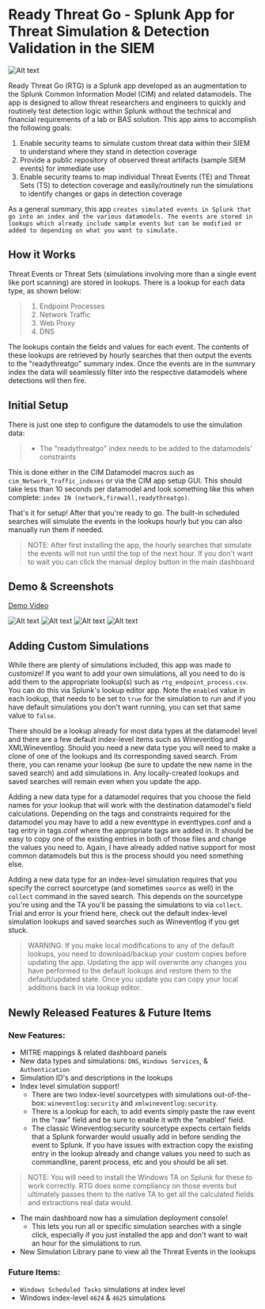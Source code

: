 # Ready Threat Go - Splunk App for Threat Simulation & Detection Validation in the SIEM
![Alt text](Logo.png)

Ready Threat Go (RTG) is a Splunk app developed as an augmentation to the Splunk Common Information Model (CIM) and related datamodels. The app is designed to allow threat researchers and engineers to quickly and routinely test detection logic within Splunk without the technical and financial requirements of a lab or BAS solution. This app aims to accomplish the following goals:

1. Enable security teams to simulate custom threat data within their SIEM to understand where they stand in detection coverage
2. Provide a public repository of observed threat artifacts (sample SIEM events) for immediate use
3. Enable security teams to map individual Threat Events (TE) and Threat Sets (TS) to detection coverage and easily/routinely run the simulations to identify changes or gaps in detection coverage

As a general summary, this app `creates simulated events in Splunk that go into an index and the various datamodels. The events are stored in lookups which already include sample events but can be modified or added to depending on what you want to simulate.`

## How it Works
Threat Events or Threat Sets (simulations involving more than a single event like port scanning) are stored in lookups. There is a lookup for each data type, as shown below:
> 1. Endpoint Processes
> 2. Network Traffic
> 3. Web Proxy
> 4. DNS

The lookups contain the fields and values for each event. The contents of these lookups are retrieved by hourly searches that then output the events to the "readythreatgo" summary index. Once the events are in the summary index the data will seamlessly filter into the respective datamodels where detections will then fire. 

## Initial Setup
There is just one step to configure the datamodels to use the simulation data:
> * The "readythreatgo" index needs to be added to the datamodels' constraints

This is done either in the CIM Datamodel macros such as `cim_Network_Traffic_indexes` or via the CIM app setup GUI. This should take less than 10 seconds per datamodel and look something like this when complete: `index IN (network,firewall,readythreatgo)`.

That's it for setup! After that you're ready to go. The built-in scheduled searches will simulate the events in the lookups hourly but you can also manually run them if needed.

> NOTE: After first installing the app, the hourly searches that simulate the events will not run until the top of the next hour. If you don't want to wait you can click the manual deploy button in the main dashboard

## Demo & Screenshots
[Demo Video](https://drive.google.com/file/d/1rpsDMG0i6JVu6Tnt5a8RBJFCoWSZaYqA/view?usp=share_link)

![Alt text](Main%20Dashboard%20Demo.png)
![Alt text](Main%20Dashboard%20Demo%202.png)
![Alt text](Simulation%20Library%20Demo.png)
![Alt text](Simulation%20Library%20Demo%202.png)


## Adding Custom Simulations
While there are plenty of simulations included, this app was made to customize! If you want to add your own simulations, all you need to do is add them to the appropriate lookup(s) such as `rtg_endpoint_process.csv`. You can do this via Splunk's lookup editor app. Note the `enabled` value in each lookup, that needs to be set to `true` for the simulation to run and if you have default simulations you don't want running, you can set that same value to `false`. 

There should be a lookup already for most data types at the datamodel level and there are a few default index-level items such as Wineventlog and XMLWineventlog. Should you need a new data type you will need to make a clone of one of the lookups and its corresponding saved search. From there, you can rename your lookup (be sure to update the new name in the saved search) and add simulations in. Any locally-created lookups and saved searches will remain even when you update the app. 

Adding a new data type for a datamodel requires that you choose the field names for your lookup that will work with the destination datamodel's field calculations. Depending on the tags and constraints required for the datamodel you may have to add a new eventtype in eventtypes.conf and a tag entry in tags.conf where the appropriate tags are added in. It should be easy to copy one of the existing entries in both of those files and change the values you need to. Again, I have already added native support for most common datamodels but this is the process should you need something else. 

Adding a new data type for an index-level simulation requires that you specify the correct sourcetype (and sometimes `source` as well) in the `collect` command in the saved search. This depends on the sourcetype you're using and the TA you'll be passing the simulations to via `collect`. Trial and error is your friend here, check out the default index-level simulation lookups and saved searches such as Wineventlog if you get stuck.

> WARNING: If you make local modifications to any of the default lookups, you need to download/backup your custom copies before updating the app. Updating the app will overwrite any changes you have performed to the default lookups and restore them to the default/updated state. Once you update you can copy your local additions back in via lookup editor.

## Newly Released Features & Future Items
### New Features:
* MITRE mappings & related dashboard panels
* New data types and simulations: `DNS`, `Windows Services`, & `Authentication`
* Simulation ID's and descriptions in the lookups
* Index level simulation support!
   * There are two index-level sourcetypes with simulations out-of-the-box: `wineventlog:security` and `xmlwineventlog:security`. 
   * There is a lookup for each, to add events simply paste the raw event in the "raw" field and be sure to enable it with the "enabled' field.
   * The classic Wineventlog:security sourcetype expects certain fields that a Splunk forwarder would usually add in before sending the event to Splunk. If you have issues with extraction copy the existing entry in the lookup already and change values you need to such as commandline, parent process, etc and you should be all set.
> NOTE: You will need to install the Windows TA on Splunk for these to work correctly. RTG does some compliancy on those events but ultimately passes them to the native TA to get all the calculated fields and extractions real data would. 
* The main dashboard now has a simulation deployment console!
   * This lets you run all or specific simulation searches with a single click, especially if you just installed the app and don't want to wait an hour for the simulations to run.
* New Simulation Library pane to view all the Threat Events in the lookups 

### Future Items:
* `Windows Scheduled Tasks` simulations at index level
* Windows index-level `4624` & `4625` simulations


